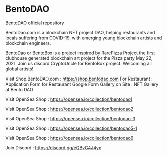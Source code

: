 # BentoDAO
BentoDAO official repository

BentoDao.com is a blockchain NFT project DAO,
helping restaurants and locals suffering from COVID-19,
with emerging young blockchain artists and blockchain engineers.

BentoDao or BentoBox is a project inspired by RarePizza Project
the first clubhouse generated blockchain art project for the Pizza party May 22, 2021.
Join us discord CryptoUncle for BentoBox project. Welcoming all global artists!

Visit Shop.BentoDAO.com : https://shop.bentodao.com
For Restaurant : Application Form for Restaurant Google Form
Gallery on Site : NFT Gallery at Bento DAO


Visit OpenSea Shop : https://opensea.io/collection/bentodao1

Visit OpenSea Shop : https://opensea.io/collection/bentodao2

Visit OpenSea Shop : https://opensea.io/collection/bentodao-3

Visit OpenSea Shop : https://opensea.io/collection/bentodao5-1

Visit OpenSea Shop : https://opensea.io/collection/bentodao6

Join Discord : https://discord.gg/eQBvG4J4yx

